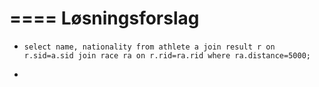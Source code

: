 ====
Løsningsforslag
====

* `select name, nationality from athlete a join result r on r.sid=a.sid join race ra on r.rid=ra.rid where ra.distance=5000;`

* 

